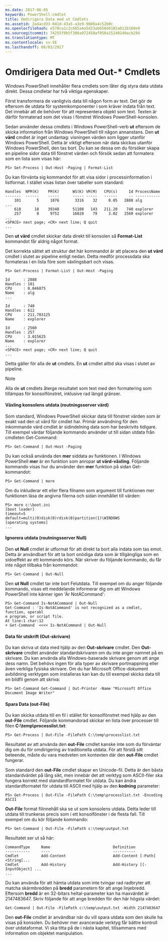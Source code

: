 ```yaml
---
ms.date: 2017-06-05
keywords: PowerShell-cmdlet
title: Omdirigera Data med ut Cmdlets
ms.assetid: 2a4acd33-041d-43a5-a3e9-9608a4c52b0c
ms.openlocfilehash: e570ca1c2c665a4a5d23abb50d4102a012b160e9
ms.sourcegitcommit: 74255f0b5f386a072458af058a15240140acb294
ms.translationtype: MT
ms.contentlocale: sv-SE
ms.lasthandoff: 08/03/2017
---
```

# <a name="redirecting-data-with-out--cmdlets"></a>Omdirigera Data med Out-* Cmdlets
Windows PowerShell innehåller flera cmdlets som låter dig styra data utdata direkt. Dessa cmdletar har två viktiga egenskaper.

Först transformera de vanligtvis data till någon form av text. Det gör de eftersom de utdata för systemkomponenter i som kräver indata från text. Det innebär att de behöver för att representera objekt som text. Texten är därför formaterad som det visas i fönstret Windows PowerShell-konsolen.

Sedan använder dessa cmdlets i Windows PowerShell-verb **ut** eftersom de skicka information från Windows PowerShell till någon annanstans. Den **ut värd** cmdlet är inget undantag: visningen värden som ligger utanför Windows PowerShell. Detta är viktigt eftersom när data skickas utanför Windows PowerShell, den tas bort. Du kan se dessa om du försöker skapa en pipeline sidor data till fönstret värden och försök sedan att formatera som en lista som visas här:

```
PS> Get-Process | Out-Host -Paging | Format-List
```

Du kan förvänta sig kommandot för att visa sidor i processinformation i listformat. I stället visas listan över tabeller som standard:

```
Handles  NPM(K)    PM(K)      WS(K) VM(M)   CPU(s)     Id ProcessName
-------  ------    -----      ----- -----   ------     -- -----------
    101       5     1076       3316    32     0.05   2888 alg
...
    618      18    39348      51108   143   211.20    740 explorer
    257       8     9752      16828    79     3.02   2560 explorer
...
<SPACE> next page; <CR> next line; Q quit
...
```

Den **ut värd** cmdlet skickar data direkt till konsolen så **Format-List** kommandot får aldrig något format.

Det korrekta sättet att struktur det här kommandot är att placera den **ut värd** cmdlet i slutet av pipeline enligt nedan. Detta medför processdata ska formateras i en lista före som växlingsbart och visas.

```
PS> Get-Process | Format-List | Out-Host -Paging

Id      : 2888
Handles : 101
CPU     : 0.046875
Name    : alg
...

Id      : 740
Handles : 612
CPU     : 211.703125
Name    : explorer

Id      : 2560
Handles : 257
CPU     : 3.015625
Name    : explorer
...
<SPACE> next page; <CR> next line; Q quit
...
```

Detta gäller för alla de **ut** cmdlets. En **ut** cmdlet alltid ska visas i slutet av pipeline.

> [!NOTE]
> Alla de **ut** cmdlets återge resultatet som text med den formatering som tillämpas för konsolfönstret, inklusive rad längd gränser.

#### <a name="paging-console-output-out-host"></a>Växling konsolens utdata (routningsserver värd)
Som standard, Windows PowerShell skickar data till fönstret värden som är exakt vad den ut värd för cmdlet har. Primär användning för den inkommande värd cmdlet är sidindelning data som har beskrivits tidigare. Till exempel värdar följande kommando använder ut till sidan utdata från cmdleten Get-Command:

```
PS> Get-Command | Out-Host -Paging
```

Du kan också använda den **mer** siddata av funktionen. I Windows PowerShell **mer** är en funktion som anropar **ut värd-växling**. Följande kommando visas hur du använder den **mer** funktion på sidan Get-kommandot:

```
PS> Get-Command | more
```

Om du inkluderar ett eller flera filnamn som argument till funktionen mer funktionen läsa de angivna filerna och sidan innehållet till värden:

```
PS> more c:\boot.ini
[boot loader]
timeout=5
default=multi(0)disk(0)rdisk(0)partition(1)\WINDOWS
[operating systems]
...
```

#### <a name="discarding-output-out-null"></a>Ignorera utdata (routningsserver Null)
Den **ut Null** cmdlet är utformat för att direkt ta bort alla indata som tas emot. Detta är användbart för att ta bort onödiga data som är tillgängliga som en sidoeffekt av ett kommando körs. När skriver du följande kommando, du får inte något tillbaka från kommandot:

```
PS> Get-Command | Out-Null
```

Den **ut Null** cmdlet tar inte bort Felutdata. Till exempel om du anger följande kommando, visas ett meddelande informerar dig om att Windows PowerShell inte känner igen 'Är NotACommand':

```
PS> Get-Command Is-NotACommand | Out-Null
Get-Command : 'Is-NotACommand' is not recognized as a cmdlet, function, operabl
e program, or script file.
At line:1 char:12
+ Get-Command  <<<< Is-NotACommand | Out-Null
```

#### <a name="printing-data-out-printer"></a>Data för utskrift (Out-skrivare)
Du kan skriva ut data med hjälp av den **Out-skrivare** cmdlet. Den **Out-skrivare** cmdlet använder standardskrivaren om du inte anger namnet på en skrivare. Du kan använda alla Windows-baserade skrivare genom att ange dess namn. Det behövs ingen för alla typer av skrivare portmappning eller även verkliga fysiska skrivare. Om du har Microsoft Office-dokument avbildning verktygen som installeras kan kan du till exempel skicka data till en bildfil genom att skriva:

```
PS> Get-Command Get-Command | Out-Printer -Name "Microsoft Office Document Image Writer"
```

#### <a name="saving-data-out-file"></a>Spara Data (out-File)
Du kan skicka utdata till en fil i stället för konsolfönstret med hjälp av den **out-File** cmdlet. Följande kommandorad skickar en lista över processer till filen **C:\\temp\\processlist.txt**:

```
PS> Get-Process | Out-File -FilePath C:\temp\processlist.txt
```

Resultatet av att använda den **out-File** cmdlet kanske inte som du förväntar dig om du för omdirigering av traditionella utdata. För att förstå sitt beteende, måste du vara medveten om kontexten där den **out-File** cmdlet fungerar.

Som standard den **out-File** cmdlet skapar en Unicode-fil. Detta är den bästa standardvärdet på lång sikt, men innebär det att verktyg som ASCII-filer ska fungera korrekt med standardformatet för utdata. Du kan ändra standardformatet för utdata till ASCII med hjälp av den **kodning** parameter:

```
PS> Get-Process | Out-File -FilePath C:\temp\processlist.txt -Encoding ASCII
```

**Out-File** format filinnehåll ska se ut som konsolens utdata. Detta leder till utdata till trunkeras precis som i ett konsolfönster i de flesta fall. Till exempel om du kör följande kommando:

```
PS> Get-Command | Out-File -FilePath c:\temp\output.txt
```

Resultatet ser ut så här:

```
CommandType     Name                            Definition                     
-----------     ----                            ----------                     
Cmdlet          Add-Content                     Add-Content [-Path] <String[...
Cmdlet          Add-History                     Add-History [[-InputObject] ...
...
```

Du kan använda för att hämta utdata som inte tvingar rad radbryter att matcha skärmbredden på **bredd** parametern för att ange linjebredd. Eftersom **bredd** är en 32-bitars heltal-parameter kan ha maxvärdet är 2147483647. Skriv följande för att ange bredden för den här högsta värdet:

```
Get-Command | Out-File -FilePath c:\temp\output.txt -Width 2147483647
```

Den **out-File** cmdlet är användbar när du vill spara utdata som den skulle ha visas på konsolen. Du behöver mer avancerade verktyg får bättre kontroll över utdataformat. Vi ska titta på de i nästa kapitel, tillsammans med information om objektet manipulation.

